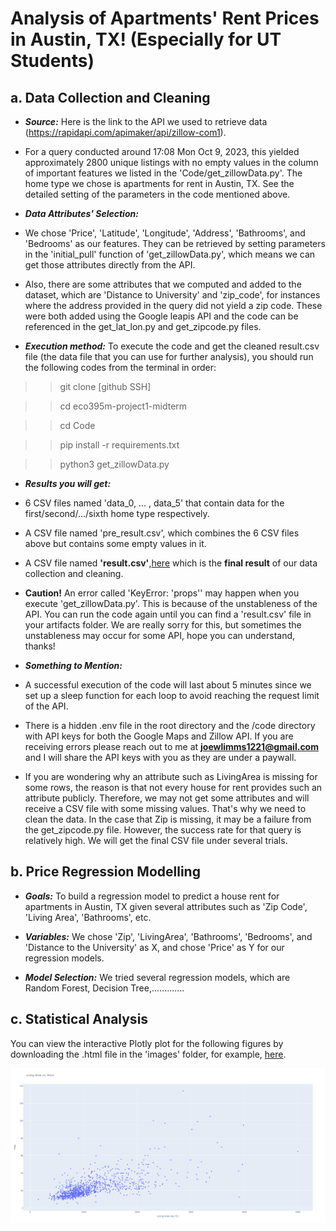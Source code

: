 # Analysis of Apartments' Rent Prices in Austin, TX! (Especially for UT Students)


## a. Data Collection and Cleaning
 
* ***Source:*** Here is the link to the API we used to retrieve data (https://rapidapi.com/apimaker/api/zillow-com1). 

* For a query conducted around 17:08 Mon Oct 9, 2023, this yielded approximately 2800 unique listings with no empty values in the column of important features we listed in the 'Code/get_zillowData.py'. The home type we chose is apartments for rent in Austin, TX. See the detailed setting of the parameters in the code mentioned above.

* ***Data Attributes' Selection:***
* We chose 'Price', 'Latitude', 'Longitude', 'Address', 'Bathrooms', and 'Bedrooms' as our features. They can be retrieved by setting parameters in the 'initial_pull' function of 'get_zillowData.py', which means we can get those attributes directly from the API.
* Also, there are some attributes that we computed and added to the dataset, which are 'Distance to University' and 'zip_code', for instances where the address provided in the query did not yield a zip code. These were both added using the Google leapis API and the code can be referenced in the get_lat_lon.py and get_zipcode.py files.


* ***Execution method:*** To execute the code and get the cleaned result.csv file (the data file that you can use for further analysis), you should run the following codes from the terminal in order: 

>> git clone [github SSH]

>> cd eco395m-project1-midterm

>> cd Code  

>> pip install -r requirements.txt

>> python3 get_zillowData.py

* ***Results you will get:***
* 6 CSV files named 'data_0, ... , data_5' that contain data for the first/second/.../sixth home type respectively.
* A CSV file named 'pre_result.csv', which combines the 6 CSV files above but contains some empty values in it.
* A CSV file named **'result.csv'**,[here](artifacts/result.csv) which is the **final result** of our data collection and cleaning.  

* **Caution!** An error called 'KeyError: 'props'' may happen when you execute 'get_zillowData.py'. This is because of the unstableness of the API. You can run the code again until you can find a 'result.csv' file in your artifacts folder. We are really sorry for this, but sometimes the unstableness may occur for some API, hope you can understand, thanks!
 
   
* ***Something to Mention:***
 
* A successful execution of the code will last about 5 minutes since we set up a sleep function for each loop to avoid reaching the request limit of the API. 


* There is a hidden .env file in the root directory and the /code directory with API keys for both the Google Maps and Zillow API. If you are receiving errors please reach out to me at **joewlimms1221@gmail.com** and I will share the API keys with you as they are under a paywall.


* If you are wondering why an attribute such as LivingArea is missing for some rows, the reason is that not every house for rent provides such an attribute publicly. Therefore, we may not get some attributes and will receive a CSV file with some missing values. That's why we need to clean the data. In the case that Zip is missing, it may be a failure from the get_zipcode.py file. However, the success rate for that query is relatively high. We will get the final CSV file under several trials.


## b. Price Regression Modelling

* ***Goals:*** To build a regression model to predict a house rent for apartments in Austin, TX given several attributes such as 'Zip Code', 'Living Area', 'Bathrooms', etc.

* ***Variables:*** We chose 'Zip', 'LivingArea', 'Bathrooms', 'Bedrooms', and 'Distance to the University' as X, and chose 'Price' as Y for our regression models.

* ***Model Selection:*** We tried several regression models, which are Random Forest, Decision Tree,.............





## c. Statistical Analysis

You can view the interactive Plotly plot for the following figures by downloading the .html file in the 'images' folder, for example, [here](images/LA_P_scatter_plot.html).

  
![LA_P_scatter_plot](images/LA_P_scatter_plot.png)





